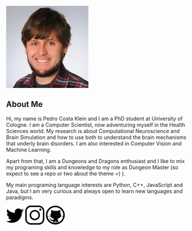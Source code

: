 ![It's a pic of me, Pedro](./src/imgs/id_small.jpg)

## About Me

Hi, my name is Pedro Costa Klein and I am a PhD student at University of Cologne. I am a Computer Scientist, now adventuring myself in the Health Sciences world. My research is about Computational Neuroscience and Brain Simulation and how to use both to understand the brain mechanisms that underly brain disorders. I am also interested in Computer Vision and Machine Learning.

Apart from that, I am a Dungeons and Dragons enthusiast and I like to mix my programing skills and knowledge to my role as Dungeon Master (so expect to see a repo or two about the theme =) ).

My main programing language interests are Python, C++, JavaScript and Java, but I am very curious and always open to learn new languages and paradigms.

[![Twitter](./src/icons/twitter.png)](https://twitter.com/pedrocostaklein)
[![Instagram](./src/icons/instagram.png)](https://instagram.com/pedrocostaklein)
[![Github](./src/icons/github.png)](https://github.com/pedrocostaklein)
